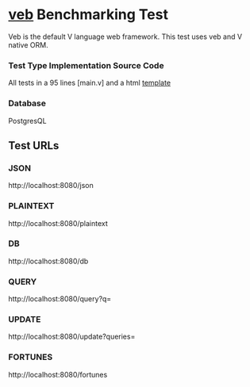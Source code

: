 # [veb](https://modules.vlang.io/veb.html) Benchmarking Test

Veb is the default V language web framework. This test uses veb and V native ORM.

### Test Type Implementation Source Code

All tests in a 95 lines [main.v] and a html [template](fortunes.html)
### Database

PostgresQL

## Test URLs
### JSON

http://localhost:8080/json

### PLAINTEXT

http://localhost:8080/plaintext

### DB

http://localhost:8080/db

### QUERY

http://localhost:8080/query?q=

### UPDATE

http://localhost:8080/update?queries=

### FORTUNES

http://localhost:8080/fortunes

